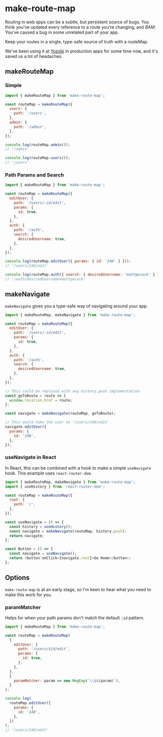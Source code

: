 # make-route-map

Routing in web apps can be a subtle, but persistent source of bugs. You think you've updated every reference to a route you're changing, and _BAM_. You've caused a bug in some unrelated part of your app.

Keep your routes in a single, type-safe source of truth with a routeMap.

We've been using it at [Yozobi](http://yozobi.com/) in production apps for some time now, and it's saved us a lot of headaches.

## makeRouteMap

### Simple

```js
import { makeRouteMap } from 'make-route-map';

const routeMap = makeRouteMap({
  users: {
    path: '/users',
  },
  admin: {
    path: '/admin',
  },
});

console.log(routeMap.admin());
// '/admin'

console.log(routeMap.users());
// '/users'
```

### Path Params and Search

```js
import { makeRouteMap } from 'make-route-map';

const routeMap = makeRouteMap({
  editUser: {
    path: '/users/:id/edit',
    params: {
      id: true,
    },
  },
  auth: {
    path: '/auth',
    search: {
      desiredUsername: true,
    },
  },
});

console.log(routeMap.editUser({ params: { id: '240' } }));
// '/users/240/edit'

console.log(routeMap.auth({ search: { desiredUsername: 'mattpocock' } }));
// '/auth?desiredUsername=mattpocock'
```

## makeNavigate

`makeNavigate` gives you a type-safe way of navigating around your app.

```js
import { makeRouteMap, makeNavigate } from 'make-route-map';

const routeMap = makeRouteMap({
  editUser: {
    path: '/users/:id/edit',
    params: {
      id: true,
    },
  },
  auth: {
    path: '/auth',
    search: {
      desiredUsername: true,
    },
  },
});

// This could be replaced with any history.push implementation
const goToRoute = route => {
  window.location.href = route;
};

const navigate = makeNavigate(routeMap, goToRoute);

// This would take the user to '/users/240/edit'
navigate.editUser({
  params: {
    id: '240',
  },
});
```

### useNavigate in React

In React, this can be combined with a hook to make a simple `useNavigate` hook. This example uses `react-router-dom`.

```js
import { makeRouteMap, makeNavigate } from 'make-route-map';
import { useHistory } from 'react-router-dom';

const routeMap = makeRouteMap({
  root: {
    path: '/',
  },
});

const useNavigate = () => {
  const history = useHistory();
  const navigate = makeNavigate(routeMap, history.push);
  return navigate;
};

const Button = () => {
  const navigate = useNavigate();
  return <button onClick={navigate.root}>Go Home</button>;
};
```

## Options

`make-route-map` is at an early stage, so I'm keen to hear what you need to make this work for you.

### paramMatcher

Helps for when your path params don't match the default `:id` pattern.

```js
import { makeRouteMap } from 'make-route-map';

const routeMap = makeRouteMap(
  {
    editUser: {
      path: '/users/$id/edit',
      params: {
        id: true,
      },
    },
  },
  {
    paramMatcher: param => new RegExp(`\\$${param}`),
  }
);

console.log(
  routeMap.editUser({
    params: {
      id: '240',
    },
  })
);
// '/users/240/edit'
```

